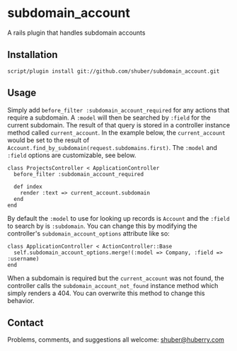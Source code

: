 subdomain\_account
==================

A rails plugin that handles subdomain accounts


Installation
------------

	script/plugin install git://github.com/shuber/subdomain_account.git


Usage
-----

Simply add `before_filter :subdomain_account_required` for any actions that require a subdomain. A `:model` will then be searched 
by `:field` for the current subdomain. The result of that query is stored in a controller instance method called `current_account`. 
In the example below, the `current_account` would be set to the result of `Account.find_by_subdomain(request.subdomains.first)`. 
The `:model` and `:field` options are customizable, see below.

	class ProjectsController < ApplicationController
	  before_filter :subdomain_account_required
	
	  def index
	    render :text => current_account.subdomain
	  end
	end

By default the `:model` to use for looking up records is `Account` and the `:field` to search by is `:subdomain`. You can change 
this by modifying the controller's `subdomain_account_options` attribute like so:

	class ApplicationController < ActionController::Base
	  self.subdomain_account_options.merge!(:model => Company, :field => :username)
	end

When a subdomain is required but the `current_account` was not found, the controller calls the `subdomain_account_not_found` instance 
method which simply renders a 404. You can overwrite this method to change this behavior.


Contact
-------

Problems, comments, and suggestions all welcome: [shuber@huberry.com](mailto:shuber@huberry.com)